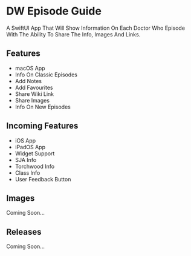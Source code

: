 # DW Episode Guide

A SwiftUI App That Will Show Information On Each Doctor Who Episode With The Ability To Share The Info, Images And Links.

## Features

- macOS App
- Info On Classic Episodes
- Add Notes
- Add Favourites
- Share Wiki Link
- Share Images
- Info On New Episodes

## Incoming Features

- iOS App
- iPadOS App
- Widget Support
- SJA Info
- Torchwood Info
- Class Info
- User Feedback Button

## Images

Coming Soon...

## Releases

Coming Soon...
